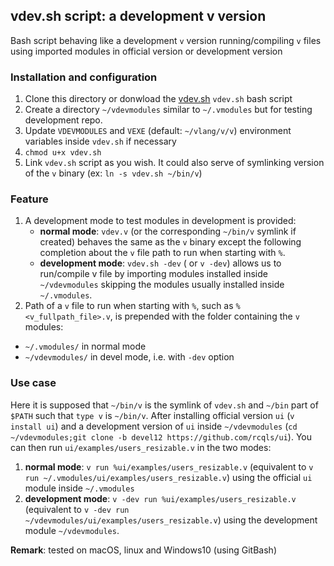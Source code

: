 ## vdev.sh script: a development v version

Bash script behaving like a development `v` version running/compiling `v` files using imported modules in official version or development version

### Installation and configuration

1. Clone this directory or donwload the [vdev.sh](https://raw.githubusercontent.com/rcqls/vdev/master/vdev.sh) `vdev.sh` bash script
1. Create a directory `~/vdevmodules` similar to `~/.vmodules` but for testing development repo.
1. Update `VDEVMODULES` and `VEXE` (default: `~/vlang/v/v`) environment variables inside `vdev.sh` if necessary
1. `chmod u+x vdev.sh`
1. Link `vdev.sh` script as you wish. It could also serve of symlinking version of the `v` binary (ex: `ln -s vdev.sh ~/bin/v`)

### Feature

1. A development mode to test modules in development is provided: 
    * **normal mode**: `vdev.v` (or the corresponding `~/bin/v` symlink if created) behaves the same as the `v` binary except the following completion about the `v` file path to run when starting with `%`.
    * **development mode**: `vdev.sh -dev` ( or `v -dev`) allows us to run/compile v file by importing modules installed inside `~/vdevmodules` skipping the modules usually installed inside `~/.vmodules`.
1. Path of a `v` file to run when starting with `%`, such as `%<v_fullpath_file>.v`, is prepended with the folder containing the `v` modules:

* `~/.vmodules/` in normal mode
* `~/vdevmodules/` in devel mode, i.e. with `-dev` option 
### Use case

Here it is supposed that `~/bin/v` is the symlink of `vdev.sh` and `~/bin` part of `$PATH` such that `type v` is `~/bin/v`. After installing official version `ui` (`v install ui`) and a development version of `ui` inside `~/vdevmodules` (`cd ~/vdevmodules;git clone -b devel12 https://github.com/rcqls/ui`). You can then run `ui/examples/users_resizable.v` in the two modes: 

1. **normal mode**: `v run %ui/examples/users_resizable.v` (equivalent to `v run ~/.vmodules/ui/examples/users_resizable.v`) using the official `ui` module inside `~/.vmodules`
1. **development mode**: `v -dev run %ui/examples/users_resizable.v` (equivalent to `v -dev run ~/vdevmodules/ui/examples/users_resizable.v`) using the development module `~/vdevmodules`.


**Remark**: tested on macOS, linux and Windows10 (using GitBash)
